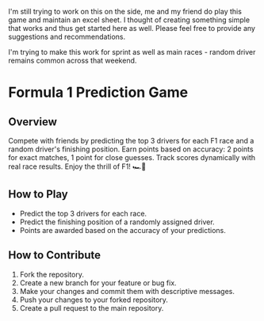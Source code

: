 I'm still trying to work on this on the side, me and my friend do play this game and maintain an excel sheet. I thought of creating something simple that works and thus get started here as well. Please feel free to provide any suggestions and recommendations.

I'm trying to make this work for sprint as well as main races - random driver remains common across that weekend. 

# Formula 1 Prediction Game

## Overview
Compete with friends by predicting the top 3 drivers for each F1 race and a random driver's finishing position. Earn points based on accuracy: 2 points for exact matches, 1 point for close guesses. Track scores dynamically with real race results. Enjoy the thrill of F1! 🏎️🏁

## How to Play
- Predict the top 3 drivers for each race.
- Predict the finishing position of a randomly assigned driver.
- Points are awarded based on the accuracy of your predictions.

## How to Contribute
1. Fork the repository.
2. Create a new branch for your feature or bug fix.
3. Make your changes and commit them with descriptive messages.
4. Push your changes to your forked repository.
5. Create a pull request to the main repository.
